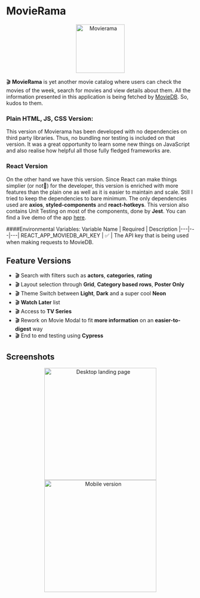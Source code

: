 # MovieRama

<p align="center">
<img src="https://i.ibb.co/z4n6xtd/logo512.png" height="130px" alt="Movierama"/>
</p>

🎬 **MovieRama** is yet another movie catalog where users can check the movies of the week, search for movies and view details about them. All the information presented in this application is being fetched by [MovieDB](https://www.themoviedb.org/). So, kudos to them.

### Plain HTML, JS, CSS Version:

This version of Movierama has been developed with no dependencies on third party libraries. Thus, no bundling nor testing is included on that version. It was a great opportunity to learn some new things on JavaScript and also realise how helpful all those fully fledged frameworks are.

### React Version

On the other hand we have this version. Since React can make things simplier (or not🤣) for the developer, this version is enriched with more features than the plain one as well as it is easier to maintain and scale. Still I tried to keep the dependencies to bare minimum. The only dependencies used are **axios**, **styled-components** and **react-hotkeys**. This version also contains Unit Testing on most of the components, done by **Jest**. You can find a live demo of the app [here](https://movierama-ebektasiadis.vercel.app/ "here").

####Environmental Variables:
Variable Name | Required | Description
|---|---|---|
REACT_APP_MOVIEDB_API_KEY | ✅ | The API key that is being used when making requests to MovieDB.

## Feature Versions

- 🎬 Search with filters such as **actors**, **categories**, **rating**
- 🎬 Layout selection through **Grid**, **Category based rows**, **Poster Only**
- 🎬 Theme Switch between **Light**, **Dark** and a super cool **Neon**
- 🎬 **Watch Later** list
- 🎬 Access to **TV Series**
- 🎬 Rework on Movie Modal to fit **more information** on an **easier-to-digest** way
- 🎬 End to end testing using **Cypress**

## Screenshots

<p align="center">
<img src="https://i.ibb.co/YXCnP2q/movierama1080p.png" height="300px" alt="Desktop landing page">

<img src="https://i.ibb.co/CJtXgBZ/modal1080p.png" height="300px" alt="Mobile version">
</p>
